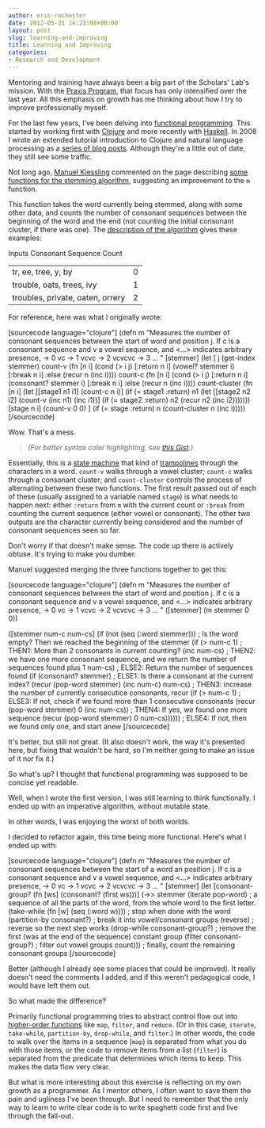```yaml
---
author: eric-rochester
date: 2012-05-31 14:23:08+00:00
layout: post
slug: learning-and-improving
title: Learning and Improving
categories:
- Research and Development
---
```


Mentoring and training have always been a big part of the Scholars' Lab's mission. With the [Praxis Program](http://praxis.scholarslab.org/), that focus has only intensified over the last year. All this emphasis on growth has me thinking about how I try to improve professionally myself.

For the last few years, I've been delving into [functional programming](http://en.wikipedia.org/wiki/Functional_programming). This started by working first with [Clojure](http://clojure.org/) and more recently with [Haskell](http://www.haskell.org/haskellwiki/Haskell). In 2008 I wrote an extended tutorial introduction to Clojure and natural language processing as a [series of blog posts](http://writingcoding.blogspot.com/2008/06/clojure-series-table-of-contents.html). Although they're a little out of date, they still see some traffic.

Not long ago, [Manuel Kiessling](http://manuel.kiessling.net/) commented on the page describing [some functions for the stemming algorithm](http://writingcoding.blogspot.com/2008/07/stemming-part-7-more-functions.html), suggesting an improvement to the `m` function.

This function takes the word currently being stemmed, along with some other data, and counts the number of consonant sequences between the beginning of the word and the end (not counting the initial consonant cluster, if there was one). The [description of the algorithm](http://tartarus.org/~martin/PorterStemmer/def.txt) gives these examples:

<table >
  <tr >Inputs Consonant Sequence Count</tr>
  <tbody >
    <tr >
<td >tr, ee, tree, y, by
</td>
<td >0
</td></tr>
    <tr >
<td >trouble, oats, trees, ivy
</td>
<td >1
</td></tr>
    <tr >
<td >troubles, private, oaten, orrery
</td>
<td >2
</td></tr>
  </tbody>
</table>

For reference, here was what I originally wrote:

[sourcecode language="clojure"]
(defn m
  "Measures the number of consonant sequences between
  the start of word and position j. If c is a consonant
  sequence and v a vowel sequence, and <...> indicates
  arbitrary presence,
    <c><v>       -> 0
    <c>vc<v>     -> 1
    <c>vcvc<v>   -> 2
    <c>vcvcvc<v> -> 3
    ...
  "
  [stemmer]
  (let [
        j (get-index stemmer)
        count-v (fn [n i]
                  (cond (> i j) [:return n i]
                        (vowel? stemmer i) [:break n i]
                        :else (recur n (inc i))))
        count-c (fn [n i]
                  (cond (> i j) [:return n i]
                        (consonant? stemmer i) [:break n i]
                        :else (recur n (inc i))))
        count-cluster (fn [n i]
                        (let [[stage1 n1 i1] (count-c n i)]
                          (if (= stage1 :return)
                            n1
                            (let [[stage2 n2 i2] (count-v (inc n1) (inc i1))]
                              (if (= stage2 :return)
                                n2
                                (recur n2 (inc i2)))))))
        [stage n i] (count-v 0 0)
        ]
    (if (= stage :return)
      n
      (count-cluster n (inc i)))))
[/sourcecode]

Wow. That's a mess.

> _(For better syntax color highlighting, see [this Gist](https://gist.github.com/2628865).)_


Essentially, this is a [state machine](http://en.wikipedia.org/wiki/State_machine) that kind of [trampolines](http://en.wikipedia.org/wiki/Trampoline_(computers)) through the characters in a word. `count-v` walks through a vowel cluster; `count-c` walks through a consonant cluster; and `count-cluster` controls the process of alternating between these two functions. The first result passed out of each of these (usually assigned to a variable named `stage`) is what needs to happen next: either `:return` from `m` with the current count or `:break` from counting the current sequence (either vowel or consonant). The other two outputs are the character currently being considered and the number of consonant sequences seen so far.

Don't worry if that doesn't make sense. The code up there is actively obtuse. It's trying to make you dumber.

Manuel suggested merging the three functions together to get this:

[sourcecode language="clojure"]
(defn m
  "Measures the number of consonant sequences between
  the start of word and position j. If c is a consonant
  sequence and v a vowel sequence, and <...> indicates
  arbitrary presence,
    <c><v>       -> 0
    <c>vc<v>     -> 1
    <c>vcvc<v>   -> 2
    <c>vcvcvc<v> -> 3
    ...
  "
  ([stemmer]
    (m stemmer 0 0))
  
  ([stemmer num-c num-cs]
    (if (not (seq (:word stemmer))) ; Is the word empty? Then we reached the beginning of the stemmer
      (if (> num-c 1)               ; THEN1: More than 2 consonants in current counting?
        (inc num-cs)                ; THEN2: we have one more consonant sequence, and we return the number of sequences found plus 1
        num-cs)                     ; ELSE2: Return the number of sequences found
      (if (consonant? stemmer)                        ; ELSE1: Is there a consonant at the current index?
        (recur (pop-word stemmer) (inc num-c) num-cs) ; THEN3: increase the number of currently consecutice consonants, recur
        (if (> num-c 1)                               ; ELSE3: If not, check if we found more than 1 consecutive consonants
          (recur (pop-word stemmer) 0 (inc num-cs))   ; THEN4: If yes, we found one more sequence
          (recur (pop-word stemmer) 0 num-cs))))))    ; ELSE4: If not, then we found only one, and start anew
[/sourcecode]

It's better, but still not great. (It also doesn't work, the way it's presented here, but fixing that wouldn't be hard, so I'm neither going to make an issue of it nor fix it.)

So what's up? I thought that functional programming was supposed to be concise yet readable.

Well, when I wrote the first version, I was still learning to think functionally. I ended up with an imperative algorithm, without mutable state.

In other words, I was enjoying the worst of both worlds.

I decided to refactor again, this time being more functional. Here's what I ended up with:

[sourcecode language="clojure"]
(defn m
  "Measures the number of consonant sequences between the start of a word an
  position j. If c is a consonant sequence and v a vowel sequence, and <...>
  indicates arbitrary presence,
  <c><v>       -> 0
  <c>vc<v>     -> 1
  <c>vcvc<v>   -> 2
  <c>vcvcvc<v> -> 3
  ...
  "
  [stemmer]
  (let [consonant-group? (fn [ws] (consonant? (first ws)))]
    (->> stemmer
      (iterate pop-word)                    ; a sequence of all the parts of the word, from the whole word to the first letter.
      (take-while (fn [w] (seq (:word w)))) ; stop when done with the word
      (partition-by consonant?)             ; break it into vowel/consonant groups
      (reverse)                             ; reverse so the next step works
      (drop-while consonant-group?)         ; remove the first (was at the end of the sequence) constant group
      (filter consonant-group?)             ; filter out vowel groups
      count)))                              ; finally, count the remaining consonant groups
[/sourcecode]

Better (although I already see some places that could be improved). It really doesn't need the comments I added, and if this weren't pedagogical code, I would have left them out.

So what made the difference?

Primarily functional programming tries to abstract control flow out into [higher-order functions](http://en.wikipedia.org/wiki/Higher_order_functions) like `map`, `filter`, and `reduce`. (Or in this case, `iterate`, `take-while`, `partition-by`, `drop-while`, and `filter`.) In other words, the code to walk over the items in a sequence (`map`) is separated from what you do with those items, or the code to remove items from a list (`filter`) is separated from the predicate that determines which items to keep. This makes the data flow very clear.

But what is more interesting about this exercise is reflecting on my own growth as a programmer. As I mentor others, I often want to save them the pain and ugliness I've been through. But I need to remember that the only way to learn to write clear code is to write spaghetti code first and live through the fall-out.
